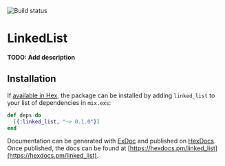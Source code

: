![Build status](https://travis-ci.org/sean-clayton/linked-list.svg?branch=master)

# LinkedList

**TODO: Add description**

## Installation

If [available in Hex](https://hex.pm/docs/publish), the package can be installed
by adding `linked_list` to your list of dependencies in `mix.exs`:

```elixir
def deps do
  [{:linked_list, "~> 0.1.0"}]
end
```

Documentation can be generated with [ExDoc](https://github.com/elixir-lang/ex_doc)
and published on [HexDocs](https://hexdocs.pm). Once published, the docs can
be found at [https://hexdocs.pm/linked_list](https://hexdocs.pm/linked_list).


